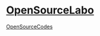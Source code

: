 # [OpenSourceLabo](https://github.com/opensourcelabo)

[OpenSourceCodes](https://github.com/opensourcelabo)
